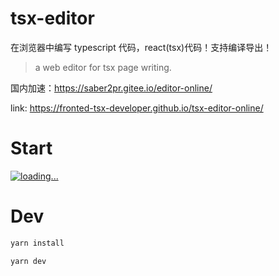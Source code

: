 # tsx-editor

在浏览器中编写 typescript 代码，react(tsx)代码！支持编译导出！

> a web editor for tsx page writing.

国内加速：https://saber2pr.gitee.io/editor-online/

link: https://fronted-tsx-developer.github.io/tsx-editor-online/

# Start

[![loading...](https://fronted-tsx-developer.github.io/samples/other/tsx-editor.webp)](https://fronted-tsx-developer.github.io/tsx-editor-online/)

# Dev

```bash
yarn install

yarn dev
```
